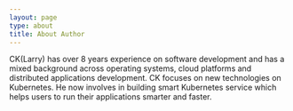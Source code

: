 ```yaml
---
layout: page
type: about
title: About Author
---
```


CK(Larry) has over 8 years experience on software development and has  a mixed background across operating systems, cloud platforms and distributed applications development. 
CK focuses on new technologies on Kubernetes. He now involves in building smart Kubernetes service which helps users to run their applications smarter and faster. 

